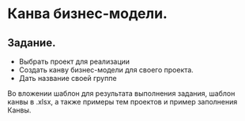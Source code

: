 # Канва бизнес-модели.

## Задание.
 - Выбрать проект для реализации
 - Создать канву бизнес-модели для своего проекта.
 - Дать название своей группе

Во вложении шаблон для результата выполнения задания, шаблон канвы в .xlsx,
а также примеры тем проектов и пример заполнения Канвы.